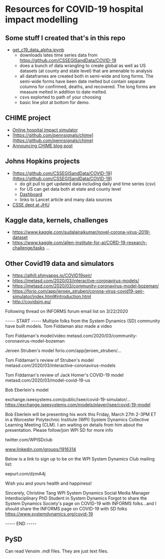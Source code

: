 # Resources for COVID-19 hospital impact modelling

## Some stuff I created that's in this repo

* [get_c19_data_alpha.ipynb](https://github.com/misken/c19/blob/master/get_c19_data_alpha.ipynb)
    - downloads lates time series data from https://github.com/CSSEGISandData/COVID-19
    - does a bunch of data wrangling to create global as well as US datasets (at county and state level) that are amenable to analysis
    - all dataframes are created both in semi-wide and long forms. The semi-wide forms have been date melted but contain separate columns for confirmed, deaths, and recovered. The long forms are measure melted in addition to date melted.
    - csvs explorted to path of your choosing
    - basic line plot at bottom for demo.

## CHIME project

* [Online hospital impact simulator](https://penn-chime.phl.io/)
* [https://github.com/pennsignals/chime](https://github.com/pennsignals/chime)
* [Announcing CHIME blog post](http://predictivehealthcare.pennmedicine.org/2020/03/14/accouncing-chime.html)

## Johns Hopkins projects

* [https://github.com/CSSEGISandData/COVID-19](https://github.com/CSSEGISandData/COVID-19)
    - do git pull to get updated data including daily and time series (csv)
    - for US can get data both at state and county level 
    - [Dashboard](https://www.arcgis.com/apps/opsdashboard/index.html#/bda7594740fd40299423467b48e9ecf6)
    - links to Lancet article and many data sources
* [CSSE dept at JHU](https://systems.jhu.edu/)

## Kaggle data, kernels, challenges

* https://www.kaggle.com/sudalairajkumar/novel-corona-virus-2019-dataset
* https://www.kaggle.com/allen-institute-for-ai/CORD-19-research-challenge/tasks
...

## Other Covid19 data and simulators

* https://alhill.shinyapps.io/COVID19seir/
* https://metasd.com/2020/03/interactive-coronavirus-models/
* https://metasd.com/2020/03/community-coronavirus-model-bozeman/
* https://forio.com/app/jeroen_struben/corona-virus-covid19-seir-simulator/index.html#introduction.html
* http://covidsim.eu/

Following thread on INFORMS forum email list on 3/22/2020

----- START -----
Multiple folks from the System Dynamics (SD) community have built models. Tom Fiddaman also made a video

Tom Fiddaman's model/video
metasd.com/2020/03/community-coronavirus-model-bozeman

Jeroen Struben's model
forio.com/app/jeroen_struben/...

Tom Fiddaman's review of Struben's model
metasd.com/2020/03/interactive-coronavirus-models

Tom Fiddaman's review of Jack Homer's COVID-19 model
metasd.com/2020/03/model-covid-19-us


Bob Eberlein's model

exchange.iseesystems.com/public/isee/covid-19-simulator/...
https://exchange.iseesystems.com/models/player/isee/covid-19-model


Bob Eberlein will be presenting his work this Friday, March 27th 2-3PM ET in a Worcester Polytechnic Institute (WPI) System Dynamics Collective Learning Meeting (CLM). I am waiting on details from him about the presentation. Please follow/join WPI SD for more info 

twitter.com/WPISDclub

www.linkedin.com/groups/1916314

Below is a link to sign up to be on the WPI System Dynamics Club mailing list:

eepurl.com/dzmA4j


Wish you and yours health and happiness!

Sincerely,
Christine Tang
WPI System Dynamics Social Media Manager
Interdisciplinary PhD Student in System Dynamics
Forgot to share the System Dynamics Society's page on COVID-19 with INFORMS folks...and I should share the INFORMS page on COVID-19 with SD folks
https://www.systemdynamics.org/covid-19

----- END -----


## PySD

Can read Vensim .mdl files. They are just text files.



